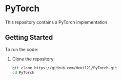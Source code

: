 
# PyTorch

This repository contains a PyTorch implementation

## Getting Started

To run the code:

1. Clone the repository:
   ```bash
   git clone https://github.com/Henil21/PyTorch.git
   cd PyTorch
   ```
